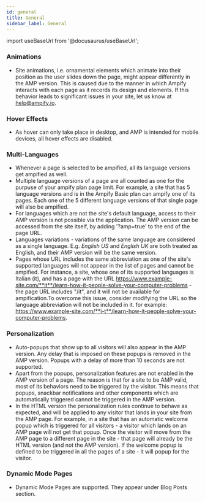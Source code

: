 ```yaml
---
id: general
title: General
sidebar_label: General
---
```

import useBaseUrl from '@docusaurus/useBaseUrl'; 

### Animations
* Site animations, i.e. ornamental elements which animate into their position as the user slides down the page, might appear differently in the AMP version. This is caused due to the manner in which Ampify interacts with each page as it records its design and elements. If this behavior leads to significant issues in your site, let us know at help@ampify.io.
### Hover Effects
* As hover can only take place in desktop, and AMP is intended for mobile devices, all hover effects are disabled.
### Multi-Languages
* Whenever a page is selected to be ampified, all its language versions get ampified as well. 
* Multiple language versions of a page are all counted as one for the purpuse of your ampify plan page limit. For example, a site that has 5 language versions and is in the Ampify Basic plan can ampify one of its pages. Each one of the 5 different language versions of that single page will also be ampified.
* For languages which are not the site's default language, access to their AMP version is not possible via the application. The AMP version can be accessed from the site itself, by adding '?amp=true' to the end of the page URL.
* Languages variations - variations of the same language are considered as a single language. E.g. *English US* and *English UK* are both treated as English, and their AMP version will be the same version.
* Pages whose URL includes the same abbreviation as one of the site's supported languages will not appear in the list of pages and cannot be ampified. For instance, a site, whose one of its supported languages is Italian (it), and has a page with the URL https://www.example-site.com/**it**/learn-how-it-people-solve-your-computer-problems - the page URL includes "/it", and it will not be available for ampification.To overcome this issue, consider modifying the URL so the language abbreviation will not be included in it. for example: https://www.example-site.com/**i-t**/learn-how-it-people-solve-your-computer-problems.
### Personalization
* Auto-popups that show up to all visitors will also appear in the AMP version. Any delay that is imposed on these popups is removed in the AMP version. Popups with a delay of more than 10 seconds are not supported. 
* Apart from the popups, personalization features are not enabled in the AMP version of a page. The reason is that for a site to be AMP valid, most of its behaviors need to be triggered by the visitor. This means that popups, snackbar notifications and other components which are automatically triggered cannot be triggered in the AMP version.
* In the HTML version the personalization rules continue to behave as expected, and will be applied to any visitor that lands in your site from the AMP page. For example, in a site that has an automatic welcome popup which is triggered for all visitors - a visitor which lands on an AMP page will not get that popup. Once the visitor will move from the AMP page to a different page in the site - that page will already be the HTML version (and not the AMP version). If the welcome popup is defined to be triggered in all the pages of a site - it will popup for the visitor.
### Dynamic Mode Pages
* Dynamic Mode Pages are supported. They appear under Blog Posts section.
